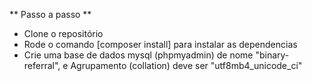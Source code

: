 ** Passo a passo **

- Clone o repositório
- Rode o comando [composer install] para instalar as dependencias
- Crie uma base de dados mysql (phpmyadmin) de nome "binary-referral", e Agrupamento (collation) deve ser "utf8mb4_unicode_ci"